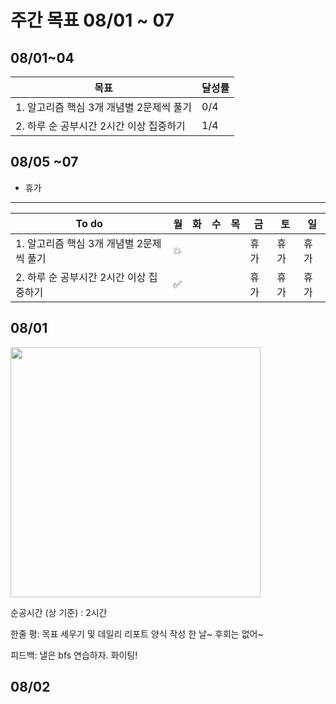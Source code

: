 # 주간 목표 08/01 ~ 07

## 08/01~04
| 목표 | 달성률 | 
|---|---|
| 1. 알고리즘 핵심 3개 개념별 2문제씩 풀기 | 0/4 |
| 2. 하루 순 공부시간 2시간 이상 집중하기  | 1/4 |

## 08/05 ~07 
- 휴가

---
|To do| 월| 화 |수 |목 |금 | 토| 일
|---|---|---|---|---|---|---|---|
|1. 알고리즘 핵심 3개 개념별 2문제씩 풀기 |:boom: | | | |휴가|휴가|휴가
|2. 하루 순 공부시간 2시간 이상 집중하기 |:white_check_mark:| | | |휴가|휴가|휴가

## 08/01

<img src="day/1.png" width="400">

순공시간 (상 기준) : 2시간

한줄 평: 목표 세우기 및 데일리 리포트 양식 작성 한 날~ 후회는 없어~

피드백:  낼은 bfs 연습하자. 화이팅!

## 08/02




